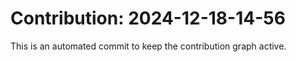 # Contribution: 2024-12-18-14-56
This is an automated commit to keep the contribution graph active.
